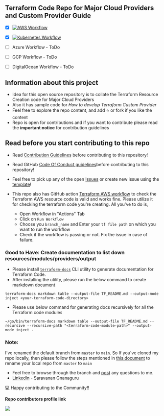 ## Terraform Code Repo for Major Cloud Providers and Custom Provider Guide

- [x] [![AWS Workflow](https://github.com/chefgs/terraform_repo/actions/workflows/tf_code_validation_aws.yml/badge.svg)](https://github.com/chefgs/terraform_repo/actions/workflows/tf_code_validation_aws.yml)
- [x] [![Kubernetes Workflow](https://github.com/chefgs/terraform_repo/actions/workflows/tf_code_validation_k8s.yml/badge.svg)](https://github.com/chefgs/terraform_repo/actions/workflows/tf_code_validation_k8s.yml)
- [ ] Azure Workflow - ToDo
- [ ] GCP Workflow - ToDo
- [ ] DigitalOcean Workflow - ToDo


## Information about this project
- Idea for this open source repository is to collate the Terraform Resource Creation code for Major Cloud Providers
- Also it has sample code for *How to develop Terraform Custom Provider*
- Feel free to explore the repo content, and add :star: or fork if you like the content
- Repo is open for contributions and if you want to contribute please read the **important notice** for contribution guidelines

## Read before you start contributing to this repo
- Read [Contribution Guidelines](./CONTRIBUTING.md) before contributing to this repository!

- Read GitHub [Code Of Conduct guidelines](./CODE_OF_CONDUCT.md)before contributing to this repository!

- Feel free to pick up any of the open [Issues](https://github.com/chefgs/terraform_repo/issues) or create new issue using the [template](https://github.com/chefgs/terraform_repo/issues/new/choose)!

- This repo also has GitHub action [Terraform AWS workflow](https://github.com/chefgs/terraform_repo/actions/workflows/tf_code_validation.yml) to check the Terraform AWS resource code is valid and works fine. Please utilize it for checking the terraform code you're creating. All you've to do is,
  - Open Workflow in "Actions" Tab
  - Click on `Run Workflow`
  - Choose you `branch_name` and Enter your `tf file path` on which you want to run the workflow
  - Check if the workflow is passing or not. Fix the issue in case of failure.

### Good to Have: Create documentation to list down resources/modules/providers/output
- Please install [`terraform-docs`](https://github.com/terraform-docs/terraform-docs/#what-is-terraform-docs) CLI utility to generate documentation for Terraform Code.
- After installing the utility, please run the below command to create markdown document
```
terraform-docs markdown table --output-file TF_README.md --output-mode inject <your-terraform-code-directory>
```
- Please use below command for generating docs recursively for all the Terraform code modules
```
~/go/bin/terraform-docs markdown table --output-file TF_README.md --recursive --recursive-path "<terraform-code-module-path>" --output-mode inject .
```

### Note: 
I've renamed the default branch from `master` to `main`. So If you've cloned my repo locally, then please follow the steps mentioned in [this document](https://dev.to/chefgs/git-101-rename-default-branch-from-master-to-main-5bf4#steps-to-rename-the-other-users-local-repo) to rename your local repo from `master` to `main`

- Feel free to browse through the branch and [post](mailto:g.gsaravanan@gmail.com) any questions to me.
- [LinkedIn](https://www.linkedin.com/in/saravanan-gnanaguru-1941a919/) - Saravanan Gnanaguru

:computer: Happy contributing to the Community!!

**Repo contributors profile link**

<a href="https://github.com/chefgs/terraform_repo/graphs/contributors">
 <img src="https://contrib.rocks/image?repo=chefgs/terraform_repo" />
</a>
